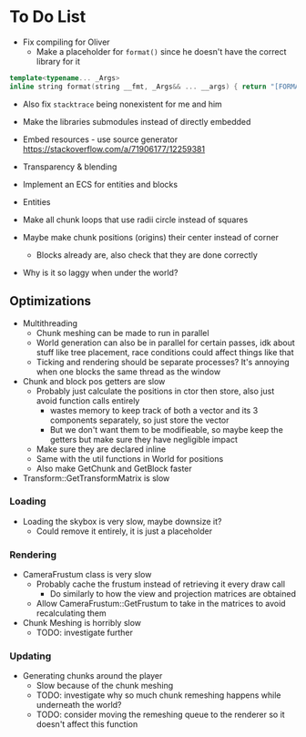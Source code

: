 # To Do List

- Fix compiling for Oliver
    - Make a placeholder for `format()` since he doesn't have the correct library for it

```cpp
template<typename... _Args>
inline string format(string __fmt, _Args&& ... __args) { return "[FORMAT PLACEHOLDER]"; }
```

- Also fix `stacktrace` being nonexistent for me and him

- Make the libraries submodules instead of directly embedded
- Embed resources - use source generator https://stackoverflow.com/a/71906177/12259381
- Transparency & blending
- Implement an ECS for entities and blocks
- Entities
- Make all chunk loops that use radii circle instead of squares
- Maybe make chunk positions (origins) their center instead of corner
    - Blocks already are, also check that they are done correctly
- Why is it so laggy when under the world?

## Optimizations

- Multithreading
    - Chunk meshing can be made to run in parallel
    - World generation can also be in parallel for certain passes, idk about stuff like tree placement, race conditions could affect things like that
    - Ticking and rendering should be separate processes? It's annoying when one blocks the same thread as the window
- Chunk and block pos getters are slow
    - Probably just calculate the positions in ctor then store, also just avoid function calls entirely
        - wastes memory to keep track of both a vector and its 3 components separately, so just store the vector
        - But we don't want them to be modifieable, so maybe keep the getters but make sure they have negligible impact
    - Make sure they are declared inline
    - Same with the util functions in World for positions
    - Also make GetChunk and GetBlock faster
- Transform::GetTransformMatrix is slow

### Loading

- Loading the skybox is very slow, maybe downsize it?
    - Could remove it entirely, it is just a placeholder

### Rendering

- CameraFrustum class is very slow
    - Probably cache the frustum instead of retrieving it every draw call
        - Do similarly to how the view and projection matrices are obtained
    - Allow CameraFrustum::GetFrustum to take in the matrices to avoid recalculating them
- Chunk Meshing is horribly slow
    - TODO: investigate further

### Updating

- Generating chunks around the player
    - Slow because of the chunk meshing
    - TODO: investigate why so much chunk remeshing happens while underneath the world?
    - TODO: consider moving the remeshing queue to the renderer so it doesn't affect this function
